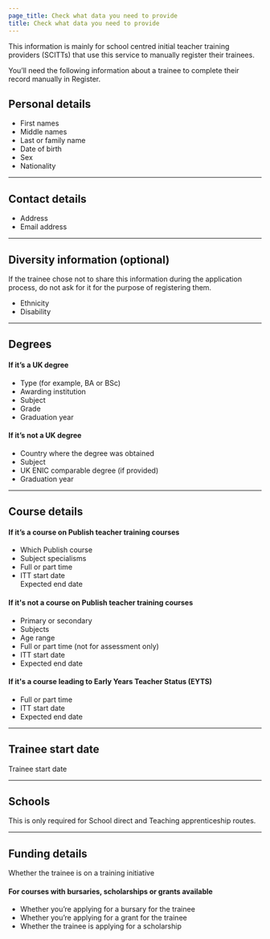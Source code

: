 ```yaml
---
page_title: Check what data you need to provide
title: Check what data you need to provide
---
```


This information is mainly for school centred initial teacher training providers (SCITTs) that use this service to manually register their trainees.

You’ll need the following information about a trainee to complete their record manually in Register.

<h2 class="govuk-heading-m">Personal details</h2>

<ul class="govuk-list"> 
<li> First names </li>  
<li> Middle names  </li> 
<li> Last or family name  </li> 
<li> Date of birth  </li> 
<li> Sex </li>
<li>Nationality</li>
</ul>

<hr class="govuk-section-break govuk-section-break--m govuk-section-break--visible">

<h2 class="govuk-heading-m">Contact details</h2>

<ul class="govuk-list">
<li> Address  </li>
<li> Email address</li>
</ul>

<hr class="govuk-section-break govuk-section-break--m govuk-section-break--visible">
<h2 class="govuk-heading-m">Diversity information (optional)</h2>
<div class="govuk-inset-text">If the trainee chose not to share this information during the application process, do not ask for it for the purpose of registering them.</div>

<ul class="govuk-list">
<li> Ethnicity </li>
<li> Disability </li>
</ul>
<hr class="govuk-section-break govuk-section-break--m govuk-section-break--visible">

<h2 class="govuk-heading-m">Degrees</h2>

<h4 class="govuk-heading-s">If it’s a UK degree</h4>

<ul class="govuk-list">
<li> Type (for example, BA or BSc) </li>
<li> Awarding institution  </li>
<li> Subject  </li>
<li> Grade  </li>
<li> Graduation year </li>  
</ul>

<h4 class="govuk-heading-s">If it’s not a UK degree</h4>

<ul class="govuk-list">
<li> Country where the degree was obtained </li>  
<li> Subject </li> 
<li> UK ENIC comparable degree (if provided) </li>  
<li> Graduation year </li> 
</ul>
<hr class="govuk-section-break govuk-section-break--m govuk-section-break--visible">

<h2 class="govuk-heading-m">Course details</h2>  

<h4 class="govuk-heading-s">If it’s a course on Publish teacher training courses</h4>
<ul class="govuk-list">
<li> Which Publish course  </li>
<li> Subject specialisms  </li>
<li> Full or part time  </li>
<li> ITT start date  </li>
Expected end date  
</ul>

<h4 class="govuk-heading-s">If it's not a course on Publish teacher training courses</h4> 

<ul class="govuk-list">
<li> Primary or secondary </li>
<li> Subjects </li>
<li> Age range </li>
<li> Full or part time (not for assessment only) </li>
<li> ITT start date </li>
<li> Expected end date </li> 
</ul>

<h4 class="govuk-heading-s">If it's a course leading to Early Years Teacher Status (EYTS) </h4> 

<ul class="govuk-list">
<li> Full or part time </li>
<li> ITT start date </li>
<li> Expected end date  </li>
</ul>

<hr class="govuk-section-break govuk-section-break--m govuk-section-break--visible">

<h2 class="govuk-heading-m">Trainee start date </h2>

Trainee start date

<hr class="govuk-section-break govuk-section-break--m govuk-section-break--visible">

<h2 class="govuk-heading-m">Schools </h2> 

This is only required for School direct and Teaching apprenticeship routes.

<hr class="govuk-section-break govuk-section-break--m govuk-section-break--visible"><h2 class="govuk-heading-m">Funding details</h2>

Whether the trainee is on a training initiative  
<h4 class="govuk-heading-s">For courses with bursaries, scholarships or grants available</h4>

<ul class="govuk-list">
<li> Whether you’re applying for a bursary for the trainee  </li>
<li> Whether you’re applying for a grant for the trainee  </li>
<li> Whether the trainee is applying for a scholarship  </li>
</ul>